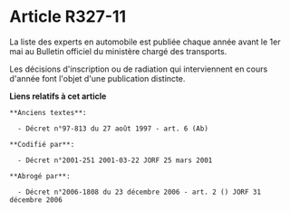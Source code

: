 # Article R327-11

La liste des experts en automobile est publiée chaque année avant le 1er mai au Bulletin officiel du ministère chargé des
transports.

Les décisions d'inscription ou de radiation qui interviennent en cours d'année font l'objet d'une publication distincte.

**Liens relatifs à cet article**

	**Anciens textes**:

	  - Décret n°97-813 du 27 août 1997 - art. 6 (Ab)

	**Codifié par**:

	  - Décret n°2001-251 2001-03-22 JORF 25 mars 2001

	**Abrogé par**:

	  - Décret n°2006-1808 du 23 décembre 2006 - art. 2 () JORF 31 décembre 2006

